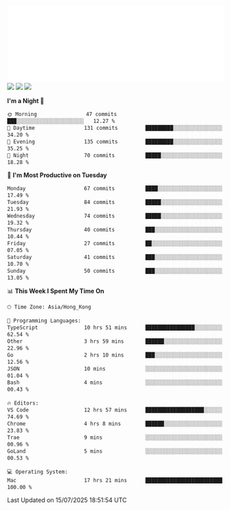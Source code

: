 <img src="./assets/header.svg" />
<img src="https://wakatime.com/share/@Shenley/f0f15f34-169b-42e7-828a-da14eca90966.svg" />
<img src="https://github-readme-stats.ykrazy.top/api/wakatime?username=shenley&langs_count=11&theme=transparent" />
<img src="https://github-readme-stats.ykrazy.top/api?username=shenlye&show_icons=true&include_all_commits=true&theme=transparent" />

<!--START_SECTION:waka-->
**I'm a Night 🦉** 

```text
🌞 Morning                47 commits          ███░░░░░░░░░░░░░░░░░░░░░░   12.27 % 
🌆 Daytime                131 commits         █████████░░░░░░░░░░░░░░░░   34.20 % 
🌃 Evening                135 commits         █████████░░░░░░░░░░░░░░░░   35.25 % 
🌙 Night                  70 commits          █████░░░░░░░░░░░░░░░░░░░░   18.28 % 
```
📅 **I'm Most Productive on Tuesday** 

```text
Monday                   67 commits          ████░░░░░░░░░░░░░░░░░░░░░   17.49 % 
Tuesday                  84 commits          █████░░░░░░░░░░░░░░░░░░░░   21.93 % 
Wednesday                74 commits          █████░░░░░░░░░░░░░░░░░░░░   19.32 % 
Thursday                 40 commits          ███░░░░░░░░░░░░░░░░░░░░░░   10.44 % 
Friday                   27 commits          ██░░░░░░░░░░░░░░░░░░░░░░░   07.05 % 
Saturday                 41 commits          ███░░░░░░░░░░░░░░░░░░░░░░   10.70 % 
Sunday                   50 commits          ███░░░░░░░░░░░░░░░░░░░░░░   13.05 % 
```


📊 **This Week I Spent My Time On** 

```text
🕑︎ Time Zone: Asia/Hong_Kong

💬 Programming Languages: 
TypeScript               10 hrs 51 mins      ████████████████░░░░░░░░░   62.54 % 
Other                    3 hrs 59 mins       ██████░░░░░░░░░░░░░░░░░░░   22.96 % 
Go                       2 hrs 10 mins       ███░░░░░░░░░░░░░░░░░░░░░░   12.56 % 
JSON                     10 mins             ░░░░░░░░░░░░░░░░░░░░░░░░░   01.04 % 
Bash                     4 mins              ░░░░░░░░░░░░░░░░░░░░░░░░░   00.43 % 

🔥 Editors: 
VS Code                  12 hrs 57 mins      ███████████████████░░░░░░   74.69 % 
Chrome                   4 hrs 8 mins        ██████░░░░░░░░░░░░░░░░░░░   23.83 % 
Trae                     9 mins              ░░░░░░░░░░░░░░░░░░░░░░░░░   00.96 % 
GoLand                   5 mins              ░░░░░░░░░░░░░░░░░░░░░░░░░   00.53 % 

💻 Operating System: 
Mac                      17 hrs 21 mins      █████████████████████████   100.00 % 
```


 Last Updated on 15/07/2025 18:51:54 UTC
<!--END_SECTION:waka-->
